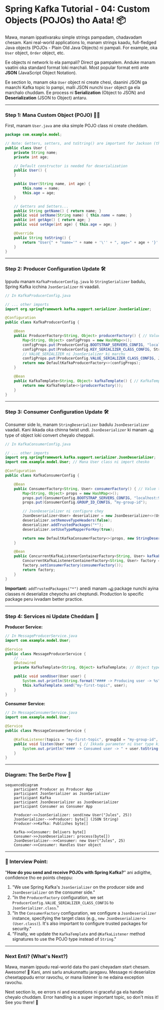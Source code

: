# Spring Kafka Tutorial - 04: Custom Objects (POJOs) tho Aata! 📦

Mawa, manam ippativaraku simple strings pampadam, chadavadam chesam. Kani real-world applications lo, manam strings kaadu, full-fledged Java objects (POJOs - Plain Old Java Objects) ni pampali. For example, oka `User` object, `Order` object, etc.

Ee objects ni network lo ela pampali? Direct ga pampalem. Anduke manam vaatini oka standard format loki marchali. Most popular format enti ante **JSON** (JavaScript Object Notation).

Ee section lo, manam oka `User` object ni create chesi, daanini JSON ga maarchi Kafka topic lo pampi, malli JSON nunchi `User` object ga ela marchalo chuddam. Ee process ni **Serialization** (Object to JSON) and **Deserialization** (JSON to Object) antaru.

---

### Step 1: Mana Custom Object (POJO) 🧑‍💻

First, manam `User.java` ane oka simple POJO class ni create cheddam.

```java
package com.example.model;

// Note: Getters, setters, and toString() are important for Jackson (the JSON library) to work properly.
public class User {
    private String name;
    private int age;

    // Default constructor is needed for deserialization
    public User() {
    }

    public User(String name, int age) {
        this.name = name;
        this.age = age;
    }

    // Getters and Setters...
    public String getName() { return name; }
    public void setName(String name) { this.name = name; }
    public int getAge() { return age; }
    public void setAge(int age) { this.age = age; }

    @Override
    public String toString() {
        return "User{" + "name='" + name + '\'' + ", age=" + age + '}';
    }
}
```

---

### Step 2: Producer Configuration Update 🛠️

Ippudu manam `KafkaProducerConfig.java` lo `StringSerializer` badulu, Spring Kafka icchina `JsonSerializer` ni vaadali.

```java
// In KafkaProducerConfig.java

// ... other imports
import org.springframework.kafka.support.serializer.JsonSerializer;

@Configuration
public class KafkaProducerConfig {

    @Bean
    public ProducerFactory<String, Object> producerFactory() { // Value type ni Object ga marchu
        Map<String, Object> configProps = new HashMap<>();
        configProps.put(ProducerConfig.BOOTSTRAP_SERVERS_CONFIG, "localhost:9092");
        configProps.put(ProducerConfig.KEY_SERIALIZER_CLASS_CONFIG, StringSerializer.class);
        // VALUE_SERIALIZER ni JsonSerializer ki marchu
        configProps.put(ProducerConfig.VALUE_SERIALIZER_CLASS_CONFIG, JsonSerializer.class);
        return new DefaultKafkaProducerFactory<>(configProps);
    }

    @Bean
    public KafkaTemplate<String, Object> kafkaTemplate() { // KafkaTemplate kuda <String, Object> ga marchu
        return new KafkaTemplate<>(producerFactory());
    }
}
```

---

### Step 3: Consumer Configuration Update 🛠️

Consumer side lo, manam `StringDeserializer` badulu `JsonDeserializer` vaadali. Kani ikkada oka chinna twist undi. `JsonDeserializer` ki manam ഏ type of object loki convert cheyalo cheppali.

```java
// In KafkaConsumerConfig.java

// ... other imports
import org.springframework.kafka.support.serializer.JsonDeserializer;
import com.example.model.User; // Mana User class ni import chesko

@Configuration
public class KafkaConsumerConfig {

    @Bean
    public ConsumerFactory<String, User> consumerFactory() { // Value type ni User ga marchu
        Map<String, Object> props = new HashMap<>();
        props.put(ConsumerConfig.BOOTSTRAP_SERVERS_CONFIG, "localhost:9092");
        props.put(ConsumerConfig.GROUP_ID_CONFIG, "my-group-id");

        // JsonDeserializer ni configure chey
        JsonDeserializer<User> deserializer = new JsonDeserializer<>(User.class);
        deserializer.setRemoveTypeHeaders(false);
        deserializer.addTrustedPackages("*");
        deserializer.setUseTypeMapperForKey(true);

        return new DefaultKafkaConsumerFactory<>(props, new StringDeserializer(), deserializer);
    }

    @Bean
    public ConcurrentKafkaListenerContainerFactory<String, User> kafkaListenerContainerFactory() { // Factory lo kuda User type marchu
        ConcurrentKafkaListenerContainerFactory<String, User> factory = new ConcurrentKafkaListenerContainerFactory<>();
        factory.setConsumerFactory(consumerFactory());
        return factory;
    }
}

```
**Important:** `addTrustedPackages("*")` anedi manam ഏ package nunchi ayina classes ni deserialize cheyochu ani cheptundi. Production lo specific package peru ivvadam better practice.

---

### Step 4: Services ni Update Cheddam 🔄

**Producer Service:**
```java
// In MessageProducerService.java
import com.example.model.User;

@Service
public class MessageProducerService {
    // ...
    @Autowired
    private KafkaTemplate<String, Object> kafkaTemplate; // Object type ki marchu

    public void sendUser(User user) {
        System.out.println(String.format("#### -> Producing user -> %s", user.toString()));
        this.kafkaTemplate.send("my-first-topic", user);
    }
}
```

**Consumer Service:**
```java
// In MessageConsumerService.java
import com.example.model.User;

@Service
public class MessageConsumerService {

    @KafkaListener(topics = "my-first-topic", groupId = "my-group-id", containerFactory = "kafkaListenerContainerFactory")
    public void listen(User user) { // Ikkada parameter ni User type ki marchu
        System.out.println("#### -> Consumed user -> " + user.toString());
    }
}
```

---

### Diagram: The SerDe Flow 🌊

```mermaid
sequenceDiagram
    participant Producer as Producer App
    participant JsonSerializer as JsonSerializer
    participant Kafka
    participant JsonDeserializer as JsonDeserializer
    participant Consumer as Consumer App

    Producer->>JsonSerializer: send(new User("Jules", 25))
    JsonSerializer-->>Producer: byte[] (JSON String)
    Producer->>Kafka: Publishes byte[]

    Kafka->>Consumer: Delivers byte[]
    Consumer->>JsonDeserializer: process(byte[])
    JsonDeserializer-->>Consumer: new User("Jules", 25)
    Consumer->>Consumer: Handles User object
```

---

### 📝 Interview Point:

"**How do you send and receive POJOs with Spring Kafka?**" ani adigithe, confidence tho ee points cheppu:
1.  "We use Spring Kafka's `JsonSerializer` on the producer side and `JsonDeserializer` on the consumer side."
2.  "In the `ProducerFactory` configuration, we set `ProducerConfig.VALUE_SERIALIZER_CLASS_CONFIG` to `JsonSerializer.class`."
3.  "In the `ConsumerFactory` configuration, we configure a `JsonDeserializer` instance, specifying the target class (e.g., `new JsonDeserializer<>(User.class)`). It's also important to configure trusted packages for security."
4.  "Finally, we update the `KafkaTemplate` and `@KafkaListener` method signatures to use the POJO type instead of `String`."

---

### Next Enti? (What's Next?)

Mawa, manam ippudu real-world data tho pani cheyadam start chesam. Awesome! 🤩 Kani, anni sarlu anukunnattu jaragavu. Message ni deserialize chesetappudu error ravochu, or mana listener lo ne edaina exception ravochu.

Next section lo, ee errors ni and exceptions ni graceful ga ela handle cheyalo chuddam. Error handling is a super important topic, so don't miss it! See you there! 💪